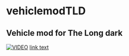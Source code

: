 # vehiclemodTLD
## Vehicle mod for The Long dark
[![VIDEO](https://img.youtube.com/vi/cRsXpfYhrgk/0.jpg)](https://www.youtube.com/watch?v=cRsXpfYhrgk)
[link text](https://www.youtube.com/watch?v=cRsXpfYhrgk "Youtube Video")
